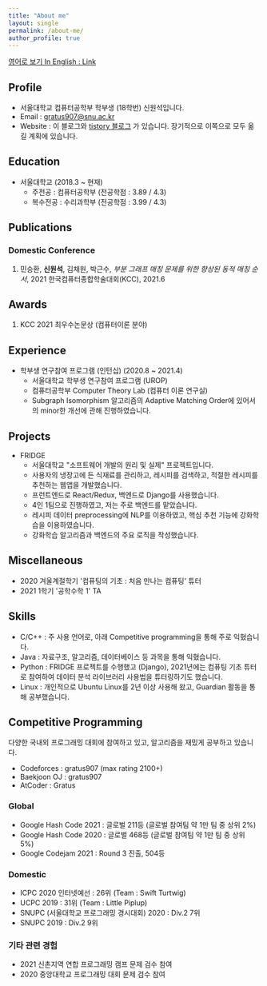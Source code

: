 ```yaml
---
title: "About me"
layout: single
permalink: /about-me/
author_profile: true
---
```

[영어로 보기 In English : Link](/about-me/eng/)
## Profile
- 서울대학교 컴퓨터공학부 학부생 (18학번) 신원석입니다.
- Email : gratus907@snu.ac.kr
- Website : 이 블로그와 [tistory 블로그](www.gratus907.com) 가 있습니다. 장기적으로 이쪽으로 모두 옮길 계획에 있습니다.

## Education
- 서울대학교 (2018.3 ~ 현재)
    - 주전공 : 컴퓨터공학부 (전공학점 : 3.89 / 4.3)
    - 복수전공 : 수리과학부 (전공학점 : 3.99 / 4.3)

## Publications 
### Domestic Conference
1. 민승환, **신원석**, 김채원, 박근수, *부분 그래프 매칭 문제를 위한 향상된 동적 매칭 순서*, 2021 한국컴퓨터종합학술대회(KCC), 2021.6

## Awards 
1. KCC 2021 최우수논문상 (컴퓨터이론 분야)

## Experience
- 학부생 연구참여 프로그램 (인턴십) (2020.8 ~ 2021.4)
    - 서울대학교 학부생 연구참여 프로그램 (UROP)
    - 컴퓨터공학부 Computer Theory Lab (컴퓨터 이론 연구실)
    - Subgraph Isomorphism 알고리즘의 Adaptive Matching Order에 있어서의 minor한 개선에 관해 진행하였습니다.

## Projects
- FRIDGE 
    - 서울대학교 "소프트웨어 개발의 원리 및 실제" 프로젝트입니다.
    - 사용자의 냉장고에 든 식재료를 관리하고, 레시피를 검색하고, 적절한 레시피를 추천하는 웹앱을 개발했습니다.
    - 프런트엔드로 React/Redux, 백엔드로 Django를 사용했습니다.
    - 4인 1팀으로 진행하였고, 저는 주로 백엔드를 맡았습니다. 
    - 레시피 데이터 preprocessing에 NLP를 이용하였고, 핵심 추천 기능에 강화학습을 이용하였습니다. 
    - 강화학습 알고리즘과 백엔드의 주요 로직을 작성했습니다.

## Miscellaneous
- 2020 겨울계절학기 '컴퓨팅의 기초 : 처음 만나는 컴퓨팅' 튜터
- 2021 1학기 '공학수학 1' TA  

## Skills
- C/C++ : 주 사용 언어로, 아래 Competitive programming을 통해 주로 익혔습니다. 
- Java : 자료구조, 알고리즘, 데이터베이스 등 과목을 통해 익혔습니다.
- Python : FRIDGE 프로젝트를 수행했고 (Django), 2021년에는 컴퓨팅 기초 튜터로 참여하여 데이터 분석 라이브러리 사용법을 튜터링하기도 했습니다.
- Linux : 개인적으로 Ubuntu Linux를 2년 이상 사용해 왔고, Guardian 활동을 통해 공부했습니다.

## Competitive Programming
다양한 국내외 프로그래밍 대회에 참여하고 있고, 알고리즘을 재밌게 공부하고 있습니다.
- Codeforces : gratus907 (max rating 2100+)
- Baekjoon OJ : gratus907
- AtCoder : Gratus 

### Global
- Google Hash Code 2021 : 글로벌 211등 (글로벌 참여팀 약 1만 팀 중 상위 2%)
- Google Hash Code 2020 : 글로벌 468등 (글로벌 참여팀 약 1만 팀 중 상위 5%)
- Google Codejam 2021 : Round 3 진출, 504등

### Domestic
- ICPC 2020 인터넷예선 : 26위 (Team : Swift Turtwig)
- UCPC 2019 : 31위 (Team : Little Piplup)
- SNUPC (서울대학교 프로그래밍 경시대회) 2020 : Div.2 7위
- SNUPC 2019 : Div.2 9위

### 기타 관련 경험
- 2021 신촌지역 연합 프로그래밍 캠프 문제 검수 참여
- 2020 중앙대학교 프로그래밍 대회 문제 검수 참여